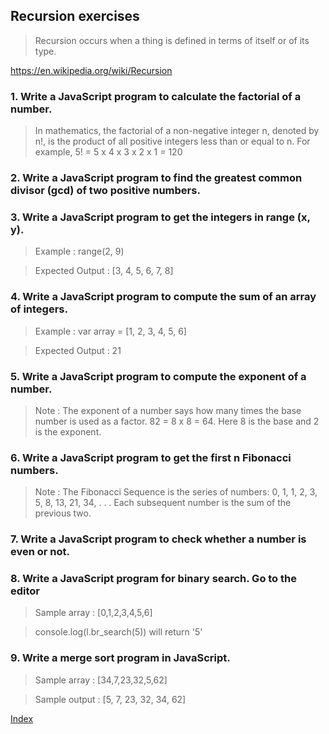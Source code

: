## Recursion exercises

> Recursion occurs when a thing is defined in terms of itself or of its type.

https://en.wikipedia.org/wiki/Recursion

### 1. Write a JavaScript program to calculate the factorial of a number.

> In mathematics, the factorial of a non-negative integer n, denoted by n!, is the product of all positive integers less than or equal to n. For example, 5! = 5 x 4 x 3 x 2 x 1 = 120

<div class="tonic"></div>

### 2. Write a JavaScript program to find the greatest common divisor (gcd) of two positive numbers.

<div class="tonic"></div>

### 3. Write a JavaScript program to get the integers in range (x, y).

> Example : range(2, 9)

> Expected Output : [3, 4, 5, 6, 7, 8]

<div class="tonic"></div>

### 4. Write a JavaScript program to compute the sum of an array of integers.

> Example : var array = [1, 2, 3, 4, 5, 6]

> Expected Output : 21

<div class="tonic"></div>

### 5. Write a JavaScript program to compute the exponent of a number.

> Note : The exponent of a number says how many times the base number is used as a factor.
82 = 8 x 8 = 64. Here 8 is the base and 2 is the exponent.

<div class="tonic"></div>

### 6. Write a JavaScript program to get the first n Fibonacci numbers.

> Note : The Fibonacci Sequence is the series of numbers: 0, 1, 1, 2, 3, 5, 8, 13, 21, 34, . . . Each subsequent number is the sum of the previous two.

<div class="tonic"></div>

### 7. Write a JavaScript program to check whether a number is even or not.

<div class="tonic"></div>

### 8. Write a JavaScript program for binary search. Go to the editor

> Sample array : [0,1,2,3,4,5,6]

> console.log(l.br_search(5)) will return '5'

<div class="tonic"></div>

### 9. Write a merge sort program in JavaScript.

> Sample array : [34,7,23,32,5,62]

> Sample output : [5, 7, 23, 32, 34, 62]


<div class="tonic"></div>

[Index](/)

